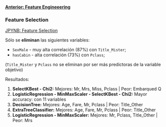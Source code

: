 #### [Anterior: Feature Engineeering](https://github.com/akimwong/1_OnPremise/tree/main/Journey/003/01_Classification/01_Titanic)

### Feature Selection
[JPYNB: Feature Selection](https://github.com/akimwong/1_OnPremise/blob/main/Journey/002/01_Classification/01_Titanic/03_titanic_feature_selection.ipynb)

Sólo se <b>eliminan</b> las siguientes variables:

- `SexMale` - muy alta correlación (87%) con `Title_Mister`;
- `hasCabin` - alta correlación (73%) con `Pclass`; <br/>

(`Title_Mister` y `Pclass` no se eliminan por ser más predictoras de la variable objetivo)

Resultados:

1. <b>SelectKBest - Chi2:</b> Mejores: Mr, Mrs, Miss, Pclass | Peor: Embarqued Q 
2. <b>LogisticRegression - MinMaxScaler - SelectKBest - Chi2:</b> Mayor accuracy: con 11 variables
3. <b>DecisionTree:</b> Mejores: Age, Fare, Mr, Pclass | Peor: Title_Other
4. <b>ExtraTreeClassifier:</b> Mejores: Age, Fare, Mr, Pclass | Peor: Title_Other
5. <b>LogisticRegression - MinMaxScaler:</b> Mejores: Mr, Pclass, Title_Other | Peor: Mrs
